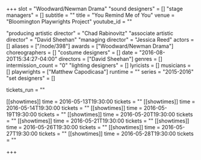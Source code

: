 +++
slot = "Woodward/Newman Drama"
"sound designers" = []
"stage managers" = []
subtitle = ""
title = "You Remind Me of You"
venue = "Bloomington Playwrights Project"
youtube_id = ""

"producing artistic director" = "Chad Rabinovitz"
"associate artistic director" = "David Sheehan"
"managing director" = "Jessica Reed"
actors = []
aliases = ["/node/398"]
awards = ["Woodward/Newman Drama"]
choreographers = []
"costume designers" = []
date = "2016-08-20T15:34:27-04:00"
directors = ["David Sheehan"]
genres = []
intermission_count = "0"
"lighting designers" = []
lyricists = []
musicians = []
playwrights = ["Matthew Capodicasa"]
runtime = ""
series = "2015-2016"
"set designers" = []

tickets_run = ""

[[showtimes]]
time = 2016-05-13T19:30:00
tickets = ""
[[showtimes]]
time = 2016-05-14T19:30:00
tickets = ""
[[showtimes]]
time = 2016-05-19T19:30:00
tickets = ""
[[showtimes]]
time = 2016-05-20T19:30:00
tickets = ""
[[showtimes]]
time = 2016-05-21T19:30:00
tickets = ""
[[showtimes]]
time = 2016-05-26T19:30:00
tickets = ""
[[showtimes]]
time = 2016-05-27T19:30:00
tickets = ""
[[showtimes]]
time = 2016-05-28T19:30:00
tickets = ""

+++
